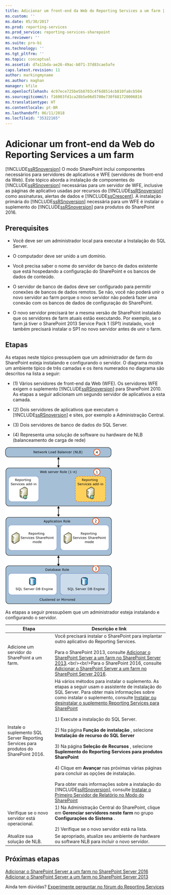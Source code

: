 ```yaml
---
title: Adicionar um front-end da Web do Reporting Services a um farm | Microsoft Docs
ms.custom: ''
ms.date: 05/30/2017
ms.prod: reporting-services
ms.prod_service: reporting-services-sharepoint
ms.reviewer: ''
ms.suite: pro-bi
ms.technology: ''
ms.tgt_pltfrm: ''
ms.topic: conceptual
ms.assetid: d7a11bda-ae26-49ac-b071-37d83cae5afe
caps.latest.revision: 11
author: markingmyname
ms.author: maghan
manager: kfile
ms.openlocfilehash: 4c97ece725be5b8703c4f6d8514cb810fa8cb504
ms.sourcegitcommit: f16003fd1ca28b5e06d5700e730f681720006816
ms.translationtype: HT
ms.contentlocale: pt-BR
ms.lasthandoff: 06/11/2018
ms.locfileid: "35322165"
---
```

# <a name="add-an-additional-reporting-services-web-front-end-to-a-farm"></a>Adicionar um front-end da Web do Reporting Services a um farm
  [!INCLUDE[ssRSnoversion](../../includes/ssrsnoversion-md.md)] O modo SharePoint inclui componentes necessários para servidores de aplicativos e WFE (servidores de front-end da Web). Este tópico aborda a instalação de componentes do [!INCLUDE[ssRSnoversion](../../includes/ssrsnoversion-md.md)] necessárias para um servidor de WFE, inclusive as páginas de aplicativo usadas por recursos do [!INCLUDE[ssRSnoversion](../../includes/ssrsnoversion-md.md)] como assinaturas, alertas de dados e [!INCLUDE[ssCrescent](../../includes/sscrescent-md.md)]. A instalação primária do [!INCLUDE[ssRSnoversion](../../includes/ssrsnoversion-md.md)] necessária para um WFE é instalar o suplemento do [!INCLUDE[ssRSnoversion](../../includes/ssrsnoversion-md.md)] para produtos do SharePoint 2016.  
  
## <a name="prerequisites"></a>Prerequisites  
  
-   Você deve ser um administrador local para executar a Instalação do SQL Server.  
  
-   O computador deve ser unido a um domínio.  
  
-   Você precisa saber o nome do servidor de banco de dados existente que está hospedando a configuração do SharePoint e os bancos de dados de conteúdo.  
  
-   O servidor de banco de dados deve ser configurado para permitir conexões de bancos de dados remotos.  Se não, você não poderá unir o novo servidor ao farm porque o novo servidor não poderá fazer uma conexão com os bancos de dados de configuração do SharePoint.  
  
-   O novo servidor precisará ter a mesma versão de SharePoint instalado que os servidores de farm atuais estão executando. Por exemplo, se o farm já tiver o SharePoint 2013 Service Pack 1 (SP1) instalado, você também precisará instalar o SP1 no novo servidor antes de unir o farm.  
  
## <a name="steps"></a>Etapas  
 As etapas neste tópico pressupõem que um administrador de farm do SharePoint esteja instalando e configurando o servidor. O diagrama mostra um ambiente típico de três camadas e os itens numerados no diagrama são descritos na lista a seguir:  
  
-   (1) Vários servidores de front-end da Web (WFE). Os servidores WFE exigem o suplemento [!INCLUDE[ssRSnoversion](../../includes/ssrsnoversion-md.md)] para SharePoint 2010. As etapas a seguir adicionam um segundo servidor de aplicativos a esta camada.  
  
-   (2) Dois servidores de aplicativos que executam o [!INCLUDE[ssRSnoversion](../../includes/ssrsnoversion-md.md)] e sites, por exemplo a Administração Central.  
  
-   (3) Dois servidores de banco de dados do SQL Server.  
  
-   (4) Representa uma solução de software ou hardware de NLB (balanceamento de carga de rede)  
  
 ![Adicionar o SSRS a um novo WFE do SharePoint](../../reporting-services/install-windows/media/rs-sharepointscale-wfe.gif "Add SSRS to a new SharePoint WFE")  
  
 As etapas a seguir pressupõem que um administrador esteja instalando e configurando o servidor.  
  
|Etapa|Descrição e link|  
|----------|--------------------------|  
|Adicione um servidor do SharePoint a um farm.|Você precisará instalar o SharePoint para implantar outro aplicativo do Reporting Services.<br/><br/>Para o SharePoint 2013, consulte [Adicionar o SharePoint Server a um farm no SharePoint Server 2013](https://technet.microsoft.com/library/cc261752(v=office.15).aspx).<br/><br/>Para o SharePoint 2016, consulte [Adicionar o SharePoint Server a um farm no SharePoint Server 2016](https://technet.microsoft.com/library/cc261752(v=office.16).aspx).|  
|Instale o suplemento SQL Server Reporting Services para produtos do SharePoint 2016.|Há vários métodos para instalar o suplemento. As etapas a seguir usam o assistente de instalação do SQL Server. Para obter mais informações sobre como instalar o suplemento, consulte [Instalar ou desinstalar o suplemento Reporting Services para SharePoint](../../reporting-services/install-windows/install-or-uninstall-the-reporting-services-add-in-for-sharepoint.md)<br /><br /> 1) Execute a instalação do SQL Server.<br /><br /> 2) Na página **Função de instalação** , selecione **Instalação de recurso do SQL Server**<br /><br /> 3) Na página **Seleção de Recursos** , selecione **Suplemento do Reporting Services para produtos SharePoint**<br /><br /> 4) Clique em **Avançar** nas próximas várias páginas para concluir as opções de instalação.<br /><br/>Para obter mais informações sobre a instalação do [!INCLUDE[ssRSnoversion](../../includes/ssrsnoversion-md.md)], consulte [Instalar o Primeiro Servidor de Relatório no Modo do SharePoint](http://msdn.microsoft.com/en-us/b29d0f45-0068-4c84-bd7e-5b8a9cd1b538)|  
|Verifique se o novo servidor está operacional.|1) Na Administração Central do SharePoint, clique em **Gerenciar servidores neste farm** no grupo **Configurações do Sistema** .<br /><br /> 2) Verifique se o novo servidor está na lista.|  
|Atualize sua solução de NLB.|Se apropriado, atualize seu ambiente de hardware ou software NLB para incluir o novo servidor.|  

## <a name="next-steps"></a>Próximas etapas

[Adicionar o SharePoint Server a um farm no SharePoint Server 2016](https://technet.microsoft.com/library/cc261752(v=office.16).aspx)  
[Adicionar o SharePoint Server a um farm no SharePoint Server 2013](https://technet.microsoft.com/library/cc261752(v=office.15).aspx)

Ainda tem dúvidas? [Experimente perguntar no fórum do Reporting Services](http://go.microsoft.com/fwlink/?LinkId=620231)
